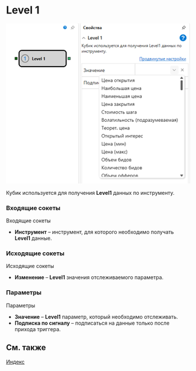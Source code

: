 # Level 1

![Designer Level 1 00](../images/Designer_Level_1_00.png)

Кубик используется для получения **Level1** данных по инструменту. 

### Входящие сокеты

Входящие сокеты

- **Инструмент** – инструмент, для которого необходимо получать **Level1** данные.

### Исходящие сокеты

Исходящие сокеты

- **Изменение** – **Level1** значения отслеживаемого параметра.

### Параметры

Параметры

- **Значение** – **Level1** параметр, который необходимо отслеживать.
- **Подписка по сигналу** – подписаться на данные только после прихода триггера.

## См. также

[Индекс](Designer_Ticks.md)

